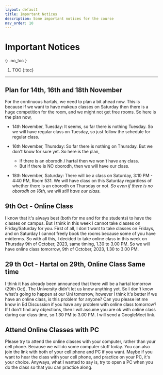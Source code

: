 ```yaml
---
layout: default
title: Important Notices
description: Some important notices for the course
nav_order: 10
---
```


# Important Notices
{: .no_toc }



1. TOC
{:toc}

---

## Plan for 14th, 16th and 18th November

For the continuous hartals, we need to plan a bit ahead now. This is because if we want to have makeup classes on Saturday then there is a huge competition for the room, and we might not get free rooms. So here is the plan now,

- 14th November, Tuesday: It seems, so far there is nothing Tuesday. So we will have regular class on Tuesday, so just follow the schedule for regular class.

- 16th November, Thursday: So far there is nothing on Thursday. But we don't know for sure yet. So here is the plan,
	- If there is an oborodh / hartal then we won't have any class.
	- But if there is NO oborodh, then we will have our class.

- 18th November, Saturday: There will be a class on Saturday, 3:10 PM - 4:40 PM, Room 531. We will have class on this Saturday regardless of whether there is an oborodh on Thursday or not. *So even if there is no oborodh on 16th, we will still have our class.* 



## 9th Oct - Online Class

I know that it's always best (both for me and for the students) to have the classes on campus. But I think in this week I cannot take classes on Friday/Saturday for you.  First of all, I don't want to take classes on Fridays, and on Saturday I cannot freely book the rooms because some of you have midterms. So with all this, I decided to take online class in this week on Thursday 9th of October, 2023, same timing, 1.30 to 3.00 PM. So we will have online class tomorrow, 9th of October, 2023, 1.30 to 3.00 PM.


## 29 th Oct - Hartal on 29th, Online Class Same time

I think it has already been announced that there will be a hartal tomorrow (29th Oct). The University didn't let us know anything yet. So I don't know what's going to happen at our Uni tomorrow, however I think it's better if we have an online class, is this problem for anyone? Can you please let me know in Ed Discussion if you have any problem with online class tomorrow? If I don't find any objections, then I will assume you are ok with online class during our class time, so 1.30 PM to 3.00 PM. I will send a GoogleMeet link. 

## Attend Online Classes with PC

Please try to attend the online classes with your computer, rather than your cell phone. Because we will do some computer stuff today. You can also join the link with both of your cell phone and PC if you want. Maybe if you want to hear the class with your cell phone, and practice on your PC, it's your choice. Anyways, what I wanted to say is, try to open a PC when you do the class so that you can practice along.


